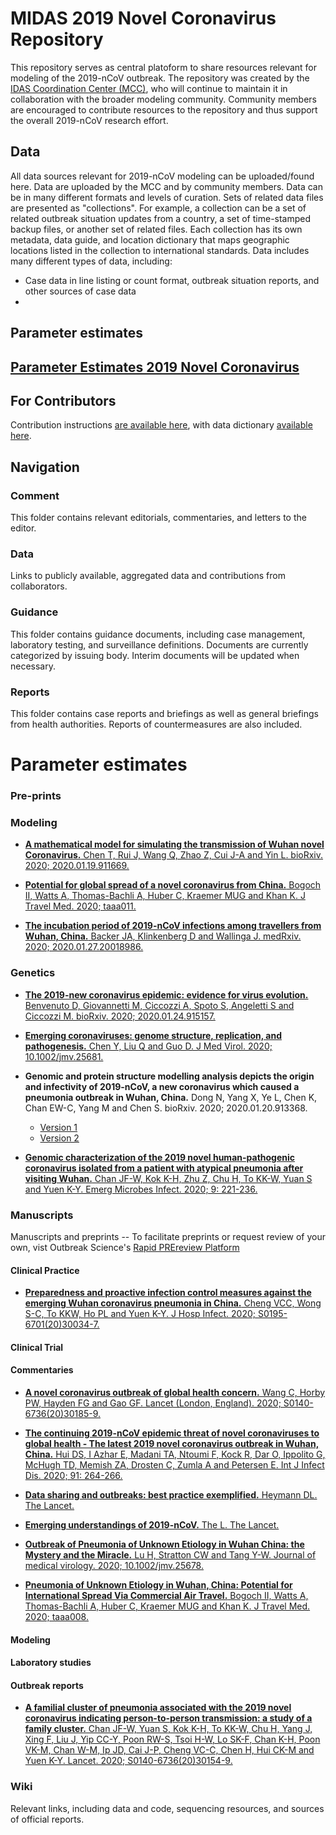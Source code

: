 # MIDAS 2019 Novel Coronavirus Repository
This repository serves as central platoform to share resources relevant for modeling of the 2019-nCoV outbreak. The repository was created by the [IDAS Coordination Center (MCC)](https://midasnetwork.us/mcc/), who will continue to maintain it in collaboration with the broader modeling community. Community members are encouraged to contribute resources to the repository and thus support the overall 2019-nCoV research effort. 

## Data
All data sources relevant for 2019-nCoV modeling can be uploaded/found here. Data are uploaded by the MCC and by community members. Data can be in many different formats and levels of curation. Sets of related data files are presented as "collections". For example, a collection can be a set of related outbreak situation updates from a country, a set of time-stamped backup files, or another set of related files. Each collection has its own metadata, data guide, and location dictionary that maps geographic locations listed in the collection to international standards. Data includes many different types of data, including:
* Case data in line listing or count format, outbreak situation reports, and other sources of case data
*

## Parameter estimates
## [Parameter Estimates 2019 Novel Coronavirus](https://github.com/midas-network/2019-ncov/tree/master/parameter_estimates/2019_novel_coronavirus)

## For Contributors
Contribution instructions [are available here](https://github.com/midas-network/Wuhan-CoV/blob/master/how_to_contribute.md), with data dictionary [ available here](https://github.com/midas-network/Wuhan-CoV/blob/master/data_dictionary.md).

## Navigation
### Comment
This folder contains relevant editorials, commentaries, and letters to the editor.

### Data
Links to publicly available, aggregated data and contributions from collaborators.

### Guidance
This folder contains guidance documents, including case management, laboratory testing, and surveillance definitions. Documents are currently categorized by issuing body. Interim documents will be updated when necessary.

### Reports
This folder contains case reports and briefings as well as general briefings from health authorities. Reports of countermeasures are also included.


# Parameter estimates


### Pre-prints

### Modeling
* [**A mathematical model for simulating the transmission of Wuhan novel Coronavirus.** Chen T, Rui J, Wang Q, Zhao Z, Cui J-A and Yin L. bioRxiv. 2020; 2020.01.19.911669.](https://doi.org/10.1101/2020.01.19.911669)

* [**Potential for global spread of a novel coronavirus from China.** Bogoch II, Watts A, Thomas-Bachli A, Huber C, Kraemer MUG and Khan K. J Travel Med. 2020; taaa011.](https://doi.org/10.1093/jtm/taaa011)

* [**The incubation period of 2019-nCoV infections among travellers from Wuhan, China.** Backer JA, Klinkenberg D and Wallinga J. medRxiv. 2020; 2020.01.27.20018986.](https://doi.org/10.1101/2020.01.27.20018986)

### Genetics
* [**The 2019-new coronavirus epidemic: evidence for virus evolution.** Benvenuto D, Giovannetti M, Ciccozzi A, Spoto S, Angeletti S and Ciccozzi M. bioRxiv. 2020; 2020.01.24.915157.](https://doi.org/10.1101/2020.01.24.915157)

* [**Emerging coronaviruses: genome structure, replication, and pathogenesis.** Chen Y, Liu Q and Guo D. J Med Virol. 2020; 10.1002/jmv.25681.](https://doi.org/10.1002/jmv.25681)

* **Genomic and protein structure modelling analysis depicts the origin and infectivity of 2019-nCoV, a new coronavirus which caused a pneumonia outbreak in Wuhan, China.** Dong N, Yang X, Ye L, Chen K, Chan EW-C, Yang M and Chen S. bioRxiv. 2020; 2020.01.20.913368.
	+ [Version 1](https://www.biorxiv.org/content/10.1101/2020.01.20.913368v1.article-info)
	+ [Version 2](https://doi.org/10.1101/2020.01.20.913368)

* [**Genomic characterization of the 2019 novel human-pathogenic coronavirus isolated from a patient with atypical pneumonia after visiting Wuhan.** Chan JF-W, Kok K-H, Zhu Z, Chu H, To KK-W, Yuan S and Yuen K-Y. Emerg Microbes Infect. 2020; 9: 221-236.](https://doi.org/10.1080/22221751.2020.1719902)



### Manuscripts
Manuscripts and preprints -- To facilitate preprints or request review of your own, vist Outbreak Science's [Rapid PREreview Platform](https://outbreaksci.prereview.org)

#### Clinical Practice
* [**Preparedness and proactive infection control measures against the emerging Wuhan coronavirus pneumonia in China.** Cheng VCC, Wong S-C, To KKW, Ho PL and Yuen K-Y. J Hosp Infect. 2020; S0195-6701(20)30034-7.](https://doi.org/10.1016/j.jhin.2020.01.010)

#### Clinical Trial

#### Commentaries
* [**A novel coronavirus outbreak of global health concern.** Wang C, Horby PW, Hayden FG and Gao GF. Lancet (London, England). 2020; S0140-6736(20)30185-9.](https://doi.org/10.1016/S0140-6736(20)30185-9)

* [**The continuing 2019-nCoV epidemic threat of novel coronaviruses to global health - The latest 2019 novel coronavirus outbreak in Wuhan, China.** Hui DS, I Azhar E, Madani TA, Ntoumi F, Kock R, Dar O, Ippolito G, McHugh TD, Memish ZA, Drosten C, Zumla A and Petersen E. Int J Infect Dis. 2020; 91: 264-266.](https://doi.org/10.1016/j.ijid.2020.01.009)

* [**Data sharing and outbreaks: best practice exemplified.** Heymann DL. The Lancet.](https://doi.org/10.1016/S0140-6736(20)30184-7)

* [**Emerging understandings of 2019-nCoV.** The L. The Lancet.](https://doi.org/10.1016/S0140-6736(20)30186-0)

* [**Outbreak of Pneumonia of Unknown Etiology in Wuhan China: the Mystery and the Miracle.** Lu H, Stratton CW and Tang Y-W. Journal of medical virology. 2020; 10.1002/jmv.25678.](https://doi.org/10.1002/jmv.25678)

* [**Pneumonia of Unknown Etiology in Wuhan, China: Potential for International Spread Via Commercial Air Travel.** Bogoch II, Watts A, Thomas-Bachli A, Huber C, Kraemer MUG and Khan K. J Travel Med. 2020; taaa008.](https://doi.org/10.1093/jtm/taaa008)

#### Modeling

#### Laboratory studies

#### Outbreak reports
* [**A familial cluster of pneumonia associated with the 2019 novel coronavirus indicating person-to-person transmission: a study of a family cluster.** Chan JF-W, Yuan S, Kok K-H, To KK-W, Chu H, Yang J, Xing F, Liu J, Yip CC-Y, Poon RW-S, Tsoi H-W, Lo SK-F, Chan K-H, Poon VK-M, Chan W-M, Ip JD, Cai J-P, Cheng VC-C, Chen H, Hui CK-M and Yuen K-Y. Lancet. 2020; S0140-6736(20)30154-9.](https://doi.org/10.1016/s0140-6736(20)30154-9)



### Wiki
Relevant links, including data and code, sequencing resources, and sources of official reports.
